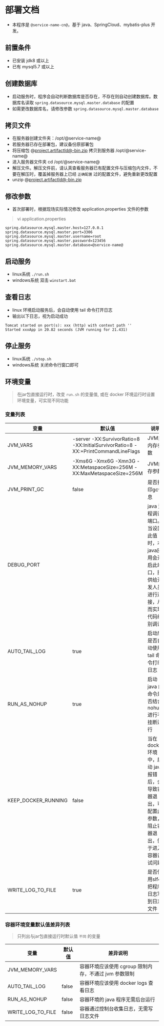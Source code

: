 # 部署文档

- 本程序是 `@service-name-cn@`，基于 java、SpringCloud、mybatis-plus 开发。

## 前置条件

- 已安装 jdk8 或以上
- 已有 mysql5.7 或以上

## 创建数据库

- 启动服务时，程序会自动判断数据库是否存在，不存在则自动创建数据库。数据库名读取 `spring.datasource.mysql.master.database` 的配置
- 如需更改数据库名，请修改参数 `spring.datasource.mysql.master.database`

## 拷贝文件

- 在服务器创建文件夹：/opt/@service-name@
- 若服务器已存在部署包，建议备份原部署包
- 将压缩包 @project.artifactId@-bin.zip 拷贝到服务器 /opt/@service-name@
- 进入服务器文件夹 cd /opt/@service-name@
- 解压文件。解压文件前，请认真查看服务器已有配置文件与压缩包内文件，不要在解压时，覆盖掉服务器上已经 `正确配置` 过的配置文件，避免重新更改配置
- unzip @project.artifactId@-bin.zip

## 修改参数

- 首次部署时，根据现场实际情况修改 application.properties 文件的参数

> vi application.properties

```properties
spring.datasource.mysql.master.host=127.0.0.1
spring.datasource.mysql.master.port=3306
spring.datasource.mysql.master.username=root
spring.datasource.mysql.master.password=123456
spring.datasource.mysql.master.database=@service-name@
```

## 启动服务

- linux系统 `./run.sh`
- windows系统 双击 `winstart.bat`

## 查看日志

- linux 环境启动服务后，会自动使用 tail 命令打开日志
- 输出以下日志，视为启动成功

```text
Tomcat started on port(s): xxx (http) with context path ''
Started xxxApp in 20.82 seconds (JVM running for 21.431)
```

## 停止服务

- linux系统 `./stop.sh`
- windows系统 关闭命令行窗口即可

## 环境变量

> 在jar包直接运行时，改变 `run.sh` 的变量值, 或在 docker 环境运行时设置环境变量，可实现不同功能

### 变量列表


| 变量                | 默认值                                                                            | 说明                                                                                                   |
| --------------------- | ----------------------------------------------------------------------------------- | -------------------------------------------------------------------------------------------------------- |
| JVM_VARS            | -server -XX:SurvivorRatio=8 -XX:InitialSurvivorRatio=8 -XX:+PrintCommandLineFlags | JVM非内存参数                                                                                          |
| JVM_MEMORY_VARS     | -Xms6G -Xmx6G -Xmn3G -XX:MetaspaceSize=256M -XX:MaxMetaspaceSize=256M             | JVM内存参数                                                                                            |
| JVM_PRINT_GC        | false                                                                             | 是否打印gc信息                                                                                         |
| DEBUG_PORT          |                                                                                   | java 远程调试端口。当设置此值时，本java应用会开启此端口，提供给开发人员进行连接，从而实现代码级别调试  |
| AUTO_TAIL_LOG       | true                                                                              | 启动后是否自动使用 tail 命令打印日志                                                                   |
| RUN_AS_NOHUP        | true                                                                              | 启动 java 的命令是否结合 nohup 进行不挂断运行                                                          |
| KEEP_DOCKER_RUNNING | false                                                                             | 当在 docker 环境中，启动 java 报错后，会导致容器退出，可配置此参数，阻止容器退出，便于进入容器调试问题 |
| WRITE_LOG_TO_FILE   | true                                                                              | 是否使用slf4j把程序日志写到日志文件                                                                    |

### 容器环境变量默认值差异列表

> 只列出与jar包直接运行时默认值 `不同` 的变量


| 变量              | 默认值 | 差异说明                                              |
| ------------------- | -------- | ------------------------------------------------------- |
| JVM_MEMORY_VARS   |        | 容器环境应该使用 cgroup 限制内存，不通过 jvm 参数限制 |
| AUTO_TAIL_LOG     | false  | 容器环境应该使用 docker logs 查看日志                 |
| RUN_AS_NOHUP      | false  | 容器环境的 java 程序无需后台运行                      |
| WRITE_LOG_TO_FILE | false  | 容器通过控制台收集日志，无需写日志文件                |
